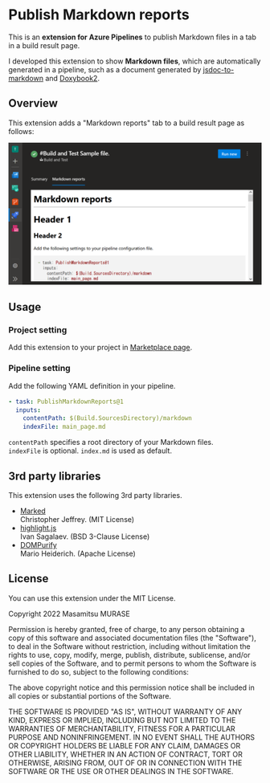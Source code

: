 # Publish Markdown reports

This is an **extension for Azure Pipelines** to publish Markdown files in a tab in a build result page.

I developed this extension to show **Markdown files**, which are automatically generated in a pipeline, such as a document generated by [jsdoc-to-markdown](https://github.com/jsdoc2md/jsdoc-to-markdown) and [Doxybook2](https://github.com/matusnovak/doxybook2).

## Overview

This extension adds a "Markdown reports" tab to a build result page as follows:

![Screenshot](images/screenshot.png)

## Usage

### Project setting

Add this extension to your project in [Marketplace page](https://marketplace.visualstudio.com/items?itemName=MasamitsuMurase.publish-markdown-reports).

### Pipeline setting

Add the following YAML definition in your pipeline.

```yaml
- task: PublishMarkdownReports@1
  inputs:
    contentPath: $(Build.SourcesDirectory)/markdown
    indexFile: main_page.md
```

`contentPath` specifies a root directory of your Markdown files.  
`indexFile` is optional. `index.md` is used as default.

## 3rd party libraries

This extension uses the following 3rd party libraries.

* [Marked](https://github.com/markedjs/marked)  
  Christopher Jeffrey. (MIT License)
* [highlight.js](https://highlightjs.org/)  
  Ivan Sagalaev. (BSD 3-Clause License)
* [DOMPurify](https://github.com/cure53/DOMPurify)  
  Mario Heiderich. (Apache License)

## License

You can use this extension under the MIT License.

Copyright 2022 Masamitsu MURASE

Permission is hereby granted, free of charge, to any person obtaining a copy of this software and associated documentation files (the "Software"), to deal in the Software without restriction, including without limitation the rights to use, copy, modify, merge, publish, distribute, sublicense, and/or sell copies of the Software, and to permit persons to whom the Software is furnished to do so, subject to the following conditions:

The above copyright notice and this permission notice shall be included in all copies or substantial portions of the Software.

THE SOFTWARE IS PROVIDED "AS IS", WITHOUT WARRANTY OF ANY KIND, EXPRESS OR IMPLIED, INCLUDING BUT NOT LIMITED TO THE WARRANTIES OF MERCHANTABILITY, FITNESS FOR A PARTICULAR PURPOSE AND NONINFRINGEMENT. IN NO EVENT SHALL THE AUTHORS OR COPYRIGHT HOLDERS BE LIABLE FOR ANY CLAIM, DAMAGES OR OTHER LIABILITY, WHETHER IN AN ACTION OF CONTRACT, TORT OR OTHERWISE, ARISING FROM, OUT OF OR IN CONNECTION WITH THE SOFTWARE OR THE USE OR OTHER DEALINGS IN THE SOFTWARE.
